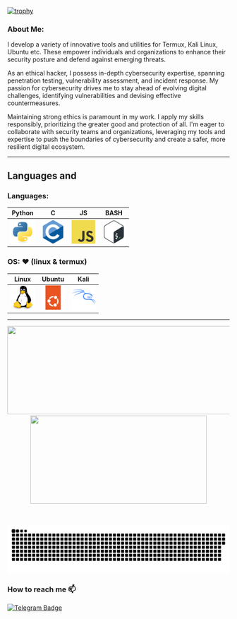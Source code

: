 [![trophy](https://github-profile-trophy.vercel.app/?username=sammorozov&title=Stars,Followers,Commits,Repositories,MultipleLang,PullRequest&theme=onedark)](https://github.com/ryo-ma/github-profile-trophy)

### About Me: 

I develop a variety of innovative tools and utilities for Termux, Kali Linux, Ubuntu etc. These empower individuals and organizations to enhance their security posture and defend against emerging threats.

As an ethical hacker, I possess in-depth cybersecurity expertise, spanning penetration testing, vulnerability assessment, and incident response. My passion for cybersecurity drives me to stay ahead of evolving digital challenges, identifying vulnerabilities and devising effective countermeasures.

Maintaining strong ethics is paramount in my work. I apply my skills responsibly, prioritizing the greater good and protection of all. I'm eager to collaborate with security teams and organizations, leveraging my tools and expertise to push the boundaries of cybersecurity and create a safer, more resilient digital ecosystem.

---

## Languages and 
<div>

### Languages:
| Python | C | JS | BASH |
|----------|----------|----------|-----|
|  <img src="https://github.com/devicons/devicon/blob/master/icons/python/python-original.svg" title="Python"  alt="Python" width="55" height="55"/> |  <img src="https://github.com/devicons/devicon/blob/master/icons/c/c-original.svg" title="C"  alt="C" width="55" height="55"/> |  <img src="https://github.com/devicons/devicon/blob/master/icons/javascript/javascript-original.svg" title="JavaScript" alt="JavaScript" width="55" height="55"/> |  <img src="https://github.com/devicons/devicon/blob/master/icons/bash/bash-original.svg" title="BASH" alt="BASH" width="55" height="55"/>|

### OS: ❤️ (linux & termux)

| Linux | Ubuntu | Kali |
|----------|----------|----------|
| <img src="https://github.com/devicons/devicon/blob/master/icons/linux/linux-original.svg" title="Linux" alt="Linux" width="55" height="55"/> | <img src="https://github.com/devicons/devicon/blob/master/icons/ubuntu/ubuntu-original.svg" title="Ubuntu" alt="Ubuntu" width="55" height="55"/> | <img src="https://github.com/canaleal/devicon/blob/new-icon-kali-linux/icons/kalilinux/kalilinux-original-wordmark.svg" title="Linux" alt="Linux" width="55" height="55"/> |

---

<p align="center">
  <img width="600" height="200" src="https://github-readme-stats.vercel.app/api?username=Abdizamedmoha&show_icons=true&theme=vision-friendly-dark">
  <img width="400" height="200" src="https://github-readme-stats.vercel.app/api/top-langs/?username=Abdizamedmoha&size_weight=0.15&count_weight=0.5&layout=compact&theme=vision-friendly-dark">
</p>
 


<div id="header" align="center">
  <img src="https://komarev.com/ghpvc/?username=Abdizamedmoha&style=for-the-badge&color=orange" alt=""/>
</div>

<p align="center">
 <img width="1000" src="assets/github-snake.svg" alt="snake"/>
</p>



### How to reach me :mailbox:
[![Telegram Badge](https://img.shields.io/badge/Telegram-blue?style=flat&logo=telegram&logoColor=white)](https://t.me/ABDIZAMED_MOHA/)


